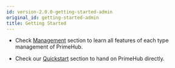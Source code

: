 ```yaml
---
id: version-2.0.0-getting-started-admin
original_id: getting-started-admin
title: Getting Started
---
```



+ Check [Management](admin-dashboard) section to learn all features of each type management of PrimeHub.

+ Check our [Quickstart](quickstart/login-portal-admin) section to hand on PrimeHub directly.
